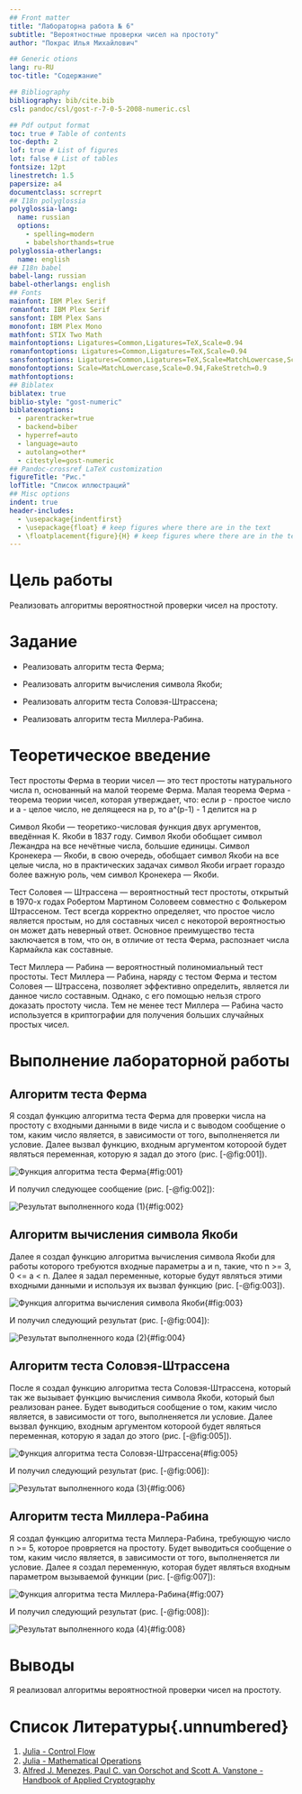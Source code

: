 ```yaml
---
## Front matter
title: "Лабораторна работа № 6"
subtitle: "Вероятностные проверки чисел на простоту"
author: "Покрас Илья Михайлович"

## Generic otions
lang: ru-RU
toc-title: "Содержание"

## Bibliography
bibliography: bib/cite.bib
csl: pandoc/csl/gost-r-7-0-5-2008-numeric.csl

## Pdf output format
toc: true # Table of contents
toc-depth: 2
lof: true # List of figures
lot: false # List of tables
fontsize: 12pt
linestretch: 1.5
papersize: a4
documentclass: scrreprt
## I18n polyglossia
polyglossia-lang:
  name: russian
  options:
	- spelling=modern
	- babelshorthands=true
polyglossia-otherlangs:
  name: english
## I18n babel
babel-lang: russian
babel-otherlangs: english
## Fonts
mainfont: IBM Plex Serif
romanfont: IBM Plex Serif
sansfont: IBM Plex Sans
monofont: IBM Plex Mono
mathfont: STIX Two Math
mainfontoptions: Ligatures=Common,Ligatures=TeX,Scale=0.94
romanfontoptions: Ligatures=Common,Ligatures=TeX,Scale=0.94
sansfontoptions: Ligatures=Common,Ligatures=TeX,Scale=MatchLowercase,Scale=0.94
monofontoptions: Scale=MatchLowercase,Scale=0.94,FakeStretch=0.9
mathfontoptions:
## Biblatex
biblatex: true
biblio-style: "gost-numeric"
biblatexoptions:
  - parentracker=true
  - backend=biber
  - hyperref=auto
  - language=auto
  - autolang=other*
  - citestyle=gost-numeric
## Pandoc-crossref LaTeX customization
figureTitle: "Рис."
lofTitle: "Список иллюстраций"
## Misc options
indent: true
header-includes:
  - \usepackage{indentfirst}
  - \usepackage{float} # keep figures where there are in the text
  - \floatplacement{figure}{H} # keep figures where there are in the text
---
```


# Цель работы

Реализовать алгоритмы вероятностной проверки чисел на простоту.

# Задание

- Реализовать алгоритм теста Ферма;

- Реализовать алгоритм вычисления символа Якоби;

- Реализовать алгоритм теста Соловэя-Штрассена;

- Реализовать алгоритм теста Миллера-Рабина.

# Теоретическое введение

Тест простоты Ферма в теории чисел — это тест простоты натурального числа n, основанный на малой теореме Ферма. Малая теорема Ферма - теорема теории чисел, которая утверждает, что: если p - простое число и а - целое число, не делящееся на p, то a^(p-1) - 1 делится на p

Символ Якоби — теоретико-числовая функция двух аргументов, введённая К. Якоби в 1837 году. Символ Якоби обобщает символ Лежандра на все нечётные числа, большие единицы. Символ Кронекера — Якоби, в свою очередь, обобщает символ Якоби на все целые числа, но в практических задачах символ Якоби играет гораздо более важную роль, чем символ Кронекера — Якоби.

Тест Соловея — Штрассена — вероятностный тест простоты, открытый в 1970-х годах Робертом Мартином Соловеем совместно с Фолькером Штрассеном. Тест всегда корректно определяет, что простое число является простым, но для составных чисел с некоторой вероятностью он может дать неверный ответ. Основное преимущество теста заключается в том, что он, в отличие от теста Ферма, распознает числа Кармайкла как составные.

Тест Миллера — Рабина — вероятностный полиномиальный тест простоты. Тест Миллера — Рабина, наряду с тестом Ферма и тестом Соловея — Штрассена, позволяет эффективно определить, является ли данное число составным. Однако, с его помощью нельзя строго доказать простоту числа. Тем не менее тест Миллера — Рабина часто используется в криптографии для получения больших случайных простых чисел.

# Выполнение лабораторной работы

## Алгоритм теста Ферма

Я создал функцию алгоритма теста Ферма для проверки числа на простоту с входными данными в виде числа и с выводом сообщение о том, каким число является, в зависимости от того, выполненяется ли условие. Далее вызвал функцию, входным аргументом котороой будет являться переменная, которую я задал до этого (рис. [-@fig:001]).

![Функция алгоритма теста Ферма](./images/fermat_1.png){#fig:001}

И получил следующее сообщение  (рис. [-@fig:002]):

![Результат выполненного кода (1)](./images/fermat_res.png){#fig:002}

## Алгоритм вычисления символа Якоби

Далее я создал функцию алгоритма вычисления символа Якоби для работы которого требуются входные параметры а и n, такие, что n >= 3, 0 <= а < n. Далее я задал переменные, которые будут являться этими входными данными и используя их вызвал функцию (рис. [-@fig:003]).

![Функция алгоритма вычисления символа Якоби](./images/jacobi_1.png){#fig:003}

И получил следующий результат  (рис. [-@fig:004]):

![Результат выполненного кода (2)](./images/jacobi_res.png){#fig:004}

## Алгоритм теста Соловэя-Штрассена

После я создал функцию алгоритма теста Соловэя-Штрассена, который так же вызывает функцию вычисления символа Якоби, который был реализован ранее. Будет выводиться сообщение о том, каким число является, в зависимости от того, выполненяется ли условие. Далее вызвал функцию, входным аргументом котороой будет являться переменная, которую я задал до этого (рис. [-@fig:005]).

![Функция алгоритма теста Соловэя-Штрассена](./images/ss_1.png){#fig:005}

И получил следующий результат  (рис. [-@fig:006]):

![Результат выполненного кода (3)](./images/jacobi_res.png){#fig:006}

## Алгоритм теста Миллера-Рабина

Я создал функцию алгоритма теста Миллера-Рабина, требующую число n >= 5, которое провряется на простоту. Будет выводиться сообщение о том, каким число является, в зависимости от того, выполненяется ли условие. Далее я создал переменную, которая будет являться входным параметром вызываемой функции  (рис. [-@fig:007]):

![Функция алгоритма теста Миллера-Рабина](./images/mr_1.png){#fig:007}

И получил следующий результат  (рис. [-@fig:008]):

![Результат выполненного кода (4)](./images/mr_res.png){#fig:008}

# Выводы

Я реализовал алгоритмы вероятностной проверки чисел на простоту.


# Список Литературы{.unnumbered}

1. [Julia - Control Flow](https://docs.julialang.org/en/v1/manual/control-flow/)
2. [Julia - Mathematical Operations](https://docs.julialang.org/en/v1/manual/mathematical-operations/)
3. [Alfred J. Menezes, Paul C. van Oorschot and Scott A. Vanstone - Handbook of Applied Cryptography](https://cacr.uwaterloo.ca/hac/)